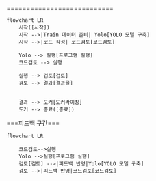 ===========================
```mermaid
flowchart LR
    시작([시작])
    시작 -->|Train 데이터 준비| Yolo[YOLO 모델 구축]
    시작 -->|코드 작성| 코드검토[코드검토]

    Yolo --> 실행[프로그램 실행]
    코드검토 --> 실행

    실행 --> 검토[검토]
    검토 --> 결과[결과물]


    결과 --> 도커[도커라이징]
    도커 --> 종료([종료])

```

===피드백 구간===

```mermaid
flowchart LR
  
    코드검토-->실행
    Yolo -->실행[프로그램 실행]
    검토[검토] -->|피드백 반영|Yolo[YOLO 모델 구축]
    검토 -->|피드백 반영|코드검토[코드검토]
```
